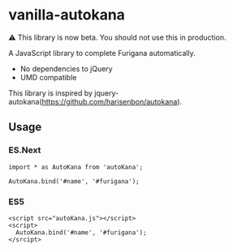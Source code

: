 # vanilla-autokana

:warning: This library is now beta. You should not use this in production.

A JavaScript library to complete Furigana automatically.

- No dependencies to jQuery
- UMD compatible

This library is inspired by jquery-autokana(https://github.com/harisenbon/autokana).

## Usage

### ES.Next

```
import * as AutoKana from 'autoKana';

AutoKana.bind('#name', '#furigana');
```

### ES5

```
<script src="autoKana.js"></script>
<script>
  AutoKana.bind('#name', '#furigana');
</srcipt>
```
